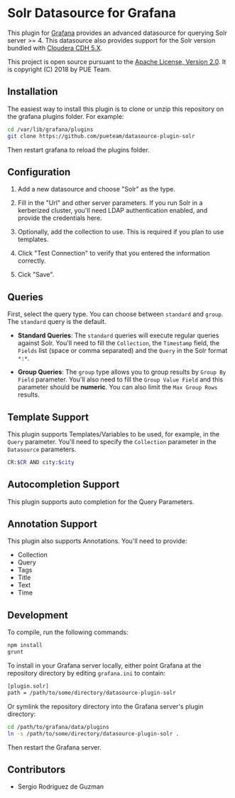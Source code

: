 Solr Datasource for Grafana
===========================

This plugin for [Grafana](http://grafana.org) provides an advanced datasource for querying Solr server >= 4. This datasource also provides support for the Solr version bundled with [Cloudera CDH 5.X](https://www.cloudera.com).

This project is open source pursuant to the [Apache License, Version 2.0](https://www.apache.org/licenses/LICENSE-2.0).
It is copyright (C) 2018 by PUE Team.

Installation
------------

The easiest way to install this plugin is to clone or unzip this repository on the grafana plugins folder. For example:

```bash
cd /var/lib/grafana/plugins
git clone https://github.com/pueteam/datasource-plugin-solr
```

Then restart grafana to reload the plugins folder.

Configuration
-------------

1. Add a new datasource and choose "Solr" as the type.

2. Fill in the "Url" and other server parameters. If you run Solr in a kerberized cluster, you'll need LDAP authentication enabled, and provide the credentials here.

3. Optionally, add the collection to use. This is required if you plan to use templates.

4. Click "Test Connection" to verify that you entered the information correctly.

5. Cick "Save".

Queries
-------

First, select the query type. You can choose between `standard` and `group`. The `standard` query is the default.

- **Standard Queries**: The `standard` queries will execute regular queries against Solr. You'll need to fill the `Collection`, the `Timestamp` field, the `Fields` list (space or comma separated) and the `Query` in the Solr format `*:*`.

- **Group Queries**: The `group` type allows you to group results by `Group By Field` parameter. You'll also need to fill the `Group Value Field` and this parameter should be **numeric**. You can also limit the `Max Group Rows` results.

Template Support
----------------

This plugin supports Templates/Variables to be used, for example, in the `Query` parameter. You'll need to specify the `Collection` parameter in the `Datasource` parameters.

```bash
CR:$CR AND city:$city
```

Autocompletion Support
----------------------

This plugin supports auto completion for the Query Parameters.

Annotation Support
------------------

This plugin also supports Annotations. You'll need to provide:

- Collection
- Query
- Tags
- Title
- Text
- Time

Development
-----------

To compile, run the following commands:

```bash
npm install
grunt
```

To install in your Grafana server locally, either point Grafana at the repository directory by
editing `grafana.ini` to contain:

```bash
[plugin.solr]
path = /path/to/some/directory/datasource-plugin-solr
```

Or symlink the repository directory into the Grafana server's plugin directory:

```bash
cd /path/to/grafana/data/plugins
ln -s /path/to/some/directory/datasource-plugin-solr .
```

Then restart the Grafana server.

Contributors
------------

- Sergio Rodriguez de Guzman
